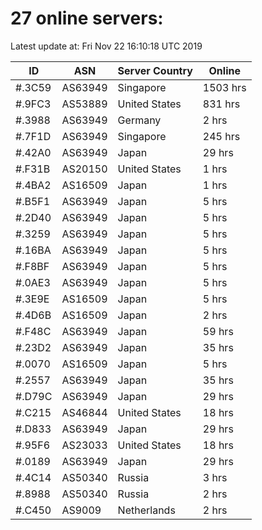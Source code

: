 # 27 online servers:

Latest update at: Fri Nov 22 16:10:18 UTC 2019

| ID | ASN | Server Country | Online |
| -- | --- | -------------- | ------ |
| #.3C59 | AS63949 | Singapore | 1503 hrs |
| #.9FC3 | AS53889 | United States | 831 hrs |
| #.3988 | AS63949 | Germany | 2 hrs |
| #.7F1D | AS63949 | Singapore | 245 hrs |
| #.42A0 | AS63949 | Japan | 29 hrs |
| #.F31B | AS20150 | United States | 1 hrs |
| #.4BA2 | AS16509 | Japan | 1 hrs |
| #.B5F1 | AS63949 | Japan | 5 hrs |
| #.2D40 | AS63949 | Japan | 5 hrs |
| #.3259 | AS63949 | Japan | 5 hrs |
| #.16BA | AS63949 | Japan | 5 hrs |
| #.F8BF | AS63949 | Japan | 5 hrs |
| #.0AE3 | AS63949 | Japan | 5 hrs |
| #.3E9E | AS16509 | Japan | 5 hrs |
| #.4D6B | AS16509 | Japan | 2 hrs |
| #.F48C | AS63949 | Japan | 59 hrs |
| #.23D2 | AS63949 | Japan | 35 hrs |
| #.0070 | AS16509 | Japan | 5 hrs |
| #.2557 | AS63949 | Japan | 35 hrs |
| #.D79C | AS63949 | Japan | 29 hrs |
| #.C215 | AS46844 | United States | 18 hrs |
| #.D833 | AS63949 | Japan | 29 hrs |
| #.95F6 | AS23033 | United States | 18 hrs |
| #.0189 | AS63949 | Japan | 29 hrs |
| #.4C14 | AS50340 | Russia | 3 hrs |
| #.8988 | AS50340 | Russia | 2 hrs |
| #.C450 | AS9009 | Netherlands | 2 hrs |

